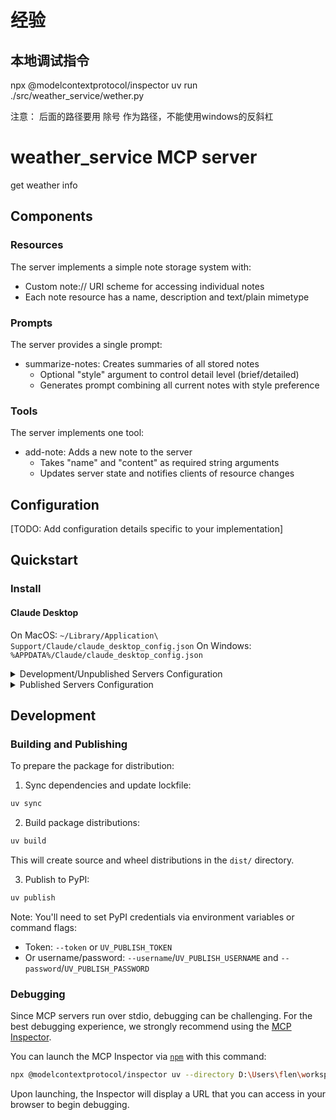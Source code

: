 # 经验

## 本地调试指令 
npx @modelcontextprotocol/inspector uv run ./src/weather_service/wether.py

注意： 后面的路径要用 除号 作为路径，不能使用windows的反斜杠


# weather_service MCP server

get weather info

## Components

### Resources

The server implements a simple note storage system with:
- Custom note:// URI scheme for accessing individual notes
- Each note resource has a name, description and text/plain mimetype

### Prompts

The server provides a single prompt:
- summarize-notes: Creates summaries of all stored notes
  - Optional "style" argument to control detail level (brief/detailed)
  - Generates prompt combining all current notes with style preference

### Tools

The server implements one tool:
- add-note: Adds a new note to the server
  - Takes "name" and "content" as required string arguments
  - Updates server state and notifies clients of resource changes

## Configuration

[TODO: Add configuration details specific to your implementation]

## Quickstart

### Install

#### Claude Desktop

On MacOS: `~/Library/Application\ Support/Claude/claude_desktop_config.json`
On Windows: `%APPDATA%/Claude/claude_desktop_config.json`

<details>
  <summary>Development/Unpublished Servers Configuration</summary>
  ```
  "mcpServers": {
    "weather_service": {
      "command": "uv",
      "args": [
        "--directory",
        "D:\Users\flen\workspace\code\MyAiCodeDir\mcp\weather_service",
        "run",
        "weather_service"
      ]
    }
  }
  ```
</details>

<details>
  <summary>Published Servers Configuration</summary>
  ```
  "mcpServers": {
    "weather_service": {
      "command": "uvx",
      "args": [
        "weather_service"
      ]
    }
  }
  ```
</details>

## Development

### Building and Publishing

To prepare the package for distribution:

1. Sync dependencies and update lockfile:
```bash
uv sync
```

2. Build package distributions:
```bash
uv build
```

This will create source and wheel distributions in the `dist/` directory.

3. Publish to PyPI:
```bash
uv publish
```

Note: You'll need to set PyPI credentials via environment variables or command flags:
- Token: `--token` or `UV_PUBLISH_TOKEN`
- Or username/password: `--username`/`UV_PUBLISH_USERNAME` and `--password`/`UV_PUBLISH_PASSWORD`

### Debugging

Since MCP servers run over stdio, debugging can be challenging. For the best debugging
experience, we strongly recommend using the [MCP Inspector](https://github.com/modelcontextprotocol/inspector).


You can launch the MCP Inspector via [`npm`](https://docs.npmjs.com/downloading-and-installing-node-js-and-npm) with this command:

```bash
npx @modelcontextprotocol/inspector uv --directory D:\Users\flen\workspace\code\MyAiCodeDir\mcp\weather_service run weather-service
```


Upon launching, the Inspector will display a URL that you can access in your browser to begin debugging.